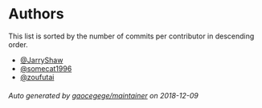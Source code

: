 # Authors

This list is sorted by the number of commits per contributor in descending order.

* [@JarryShaw](https://github.com/JarryShaw)
* [@somecat1996](https://github.com/somecat1996)
* [@zoufutai](https://github.com/zoufutai)

###### Auto generated by [gaocegege/maintainer](https://github.com/gaocegege/maintainer) on 2018-12-09
